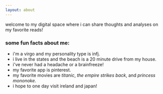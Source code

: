```yaml
---
layout: about
---
```


welcome to my digital space where i can share thoughts and analyses on my favorite reads!

### some fun facts about me:

- i'm a virgo and my personality type is infj.
- i live in the states and the beach is a 20 minute drive from my house.
- i've never had a headache or a brainfreeze!
- my favorite app is pinterest.
- my favorite movies are *titanic*, *the empire strikes back*, and *princess mononoke*.
- i hope to one day visit ireland and japan!